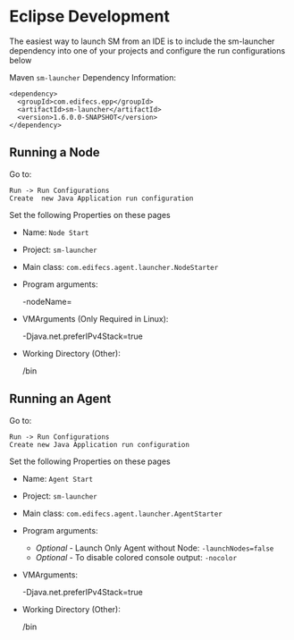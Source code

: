# Eclipse Development

The easiest way to launch SM from an IDE is to include the sm-launcher dependency into one of your projects and configure the run configurations below

Maven `sm-launcher` Dependency Information:

    <dependency>
      <groupId>com.edifecs.epp</groupId>
      <artifactId>sm-launcher</artifactId>
      <version>1.6.0.0-SNAPSHOT</version>
    </dependency>



## Running a Node

Go to:

    Run -> Run Configurations
    Create  new Java Application run configuration
 
Set the following Properties on these pages


  * Name: `Node Start`
  * Project: `sm-launcher`
  * Main class: `com.edifecs.agent.launcher.NodeStarter`
  * Program arguments:


    -nodeName=<node-name>


  * VMArguments (Only Required in Linux):


    -Djava.net.preferIPv4Stack=true
    
  * Working Directory (Other):


    <service-manager-dir>/bin


## Running an Agent

Go to:
  
    Run -> Run Configurations
    Create new Java Application run configuration
 
Set the following Properties on these pages

  * Name: `Agent Start`
  * Project: `sm-launcher`
  * Main class: `com.edifecs.agent.launcher.AgentStarter`
  * Program arguments:
    * *Optional* - Launch Only Agent without Node: `-launchNodes=false`
    * *Optional* - To disable colored console output: `-nocolor`
    
  * VMArguments:


    -Djava.net.preferIPv4Stack=true
    
  * Working Directory (Other):


    <service-manager-dir>/bin



 


